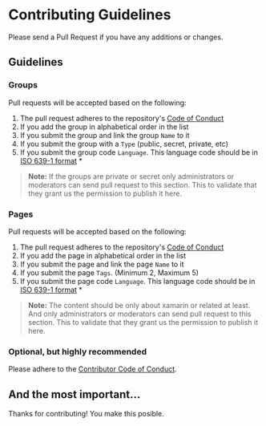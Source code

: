 # Contributing Guidelines

Please send a Pull Request if you have any additions or changes.

## Guidelines

### Groups

Pull requests will be accepted based on the following:

1. The pull request adheres to the repository's [Code of Conduct](/CODE_OF_CONDUCT.md)
1. If you add the group in alphabetical order in the list
1. If you submit the group and link the group `Name` to it
1. If you submit the group with a `Type` (public, secret, private, etc)
1. If you submit the group code `Language`. This language code should be in [ISO 639-1 format](https://en.wikipedia.org/wiki/List_of_ISO_639-1_codes) \*

> **Note:** If the groups are private or secret only administrators or moderators can send pull request to this section. This to validate that they grant us the permission to publish it here.

### Pages

Pull requests will be accepted based on the following:

1. The pull request adheres to the repository's [Code of Conduct](/CODE_OF_CONDUCT.md)
1. If you add the page in alphabetical order in the list
1. If you submit the page and link the page `Name` to it
1. If you submit the page `Tags`. (Minimum 2, Maximum 5)
1. If you submit the page code `Language`. This language code should be in [ISO 639-1 format](https://en.wikipedia.org/wiki/List_of_ISO_639-1_codes) \*

> **Note:** The content should be only about xamarin or related at least. And only administrators or moderators can send pull request to this section. This to validate that they grant us the permission to publish it here. 

### Optional, but highly recommended

Please adhere to the [Contributor Code of Conduct](CodeOfConduct.md).

## And the most important...

Thanks for contributing! You make this posible. 
